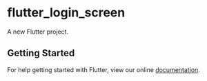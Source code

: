 # flutter_login_screen

A new Flutter project.

## Getting Started

For help getting started with Flutter, view our online
[documentation](https://flutter.io/).
